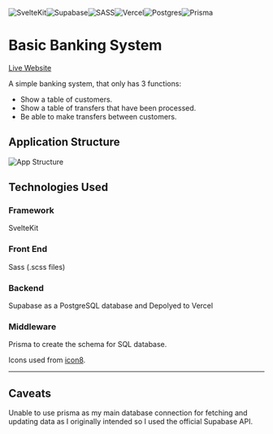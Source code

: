 ![SvelteKit](https://img.shields.io/badge/SvelteKit-FF3E00?style=for-the-badge&logo=Svelte&logoColor=white)![Supabase](https://img.shields.io/badge/Supabase-3ECF8E?style=for-the-badge&logo=supabase&logoColor=white)![SASS](https://img.shields.io/badge/SASS-hotpink.svg?style=for-the-badge&logo=SASS&logoColor=white)![Vercel](https://img.shields.io/badge/vercel-%23000000.svg?style=for-the-badge&logo=vercel&logoColor=white)![Postgres](https://img.shields.io/badge/postgres-%23316192.svg?style=for-the-badge&logo=postgresql&logoColor=white)![Prisma](https://img.shields.io/badge/Prisma-3982CE?style=for-the-badge&logo=Prisma&logoColor=white)

# Basic Banking System

[Live Website](https://tsf-intern.vercel.app)

A simple banking system, that only has 3 functions:

-   Show a table of customers.
-   Show a table of transfers that have been processed.
-   Be able to make transfers between customers.

## Application Structure

![App Structure](/app-structure.png)

## Technologies Used

### Framework

SvelteKit

### Front End

Sass (.scss files)

### Backend

Supabase as a PostgreSQL database and Depolyed to Vercel

### Middleware

Prisma to create the schema for SQL database.


Icons used from [icon8](https://icons8.com).

---

## Caveats

Unable to use prisma as my main database connection for fetching and updating data as I originally intended so I used the official Supabase API.

